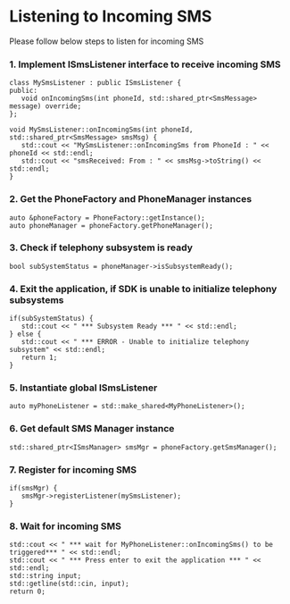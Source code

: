 # Listening to Incoming SMS

Please follow below steps to listen for incoming SMS

### 1. Implement ISmsListener interface to receive incoming SMS ###
   ~~~~~~{.cpp}
   class MySmsListener : public ISmsListener {
   public:
      void onIncomingSms(int phoneId, std::shared_ptr<SmsMessage> message) override;
   };

   void MySmsListener::onIncomingSms(int phoneId, std::shared_ptr<SmsMessage> smsMsg) {
      std::cout << "MySmsListener::onIncomingSms from PhoneId : " << phoneId << std::endl;
      std::cout << "smsReceived: From : " << smsMsg->toString() << std::endl;
   }
   ~~~~~~

### 2. Get the PhoneFactory and PhoneManager instances ###

   ~~~~~~{.cpp}
   auto &phoneFactory = PhoneFactory::getInstance();
   auto phoneManager = phoneFactory.getPhoneManager();
   ~~~~~~

### 3. Check if telephony subsystem is ready ###

   ~~~~~~{.cpp}
   bool subSystemStatus = phoneManager->isSubsystemReady();
   ~~~~~~

### 4. Exit the application, if SDK is unable to initialize telephony subsystems ###

   ~~~~~~{.cpp}
   if(subSystemStatus) {
      std::cout << " *** Subsystem Ready *** " << std::endl;
   } else {
      std::cout << " *** ERROR - Unable to initialize telephony subsystem" << std::endl;
      return 1;
   }
   ~~~~~~

### 5. Instantiate global ISmsListener ###

   ~~~~~~{.cpp}
   auto myPhoneListener = std::make_shared<MyPhoneListener>();
   ~~~~~~

### 6. Get default SMS Manager instance ###

   ~~~~~~{.cpp}
   std::shared_ptr<ISmsManager> smsMgr = phoneFactory.getSmsManager();
   ~~~~~~

### 7. Register for incoming SMS ###

   ~~~~~~{.cpp}
   if(smsMgr) {
      smsMgr->registerListener(mySmsListener);
   }
   ~~~~~~

### 8. Wait for incoming SMS ###

   ~~~~~~{.cpp}
   std::cout << " *** wait for MyPhoneListener::onIncomingSms() to be triggered*** " << std::endl;
   std::cout << " *** Press enter to exit the application *** " << std::endl;
   std::string input;
   std::getline(std::cin, input);
   return 0;
   ~~~~~~
